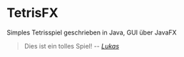 # TetrisFX
Simples Tetrisspiel geschrieben in Java, GUI über JavaFX


> Dies ist ein tolles Spiel!
  -- _[Lukas](https://github.com/lukaswittmann/)_
